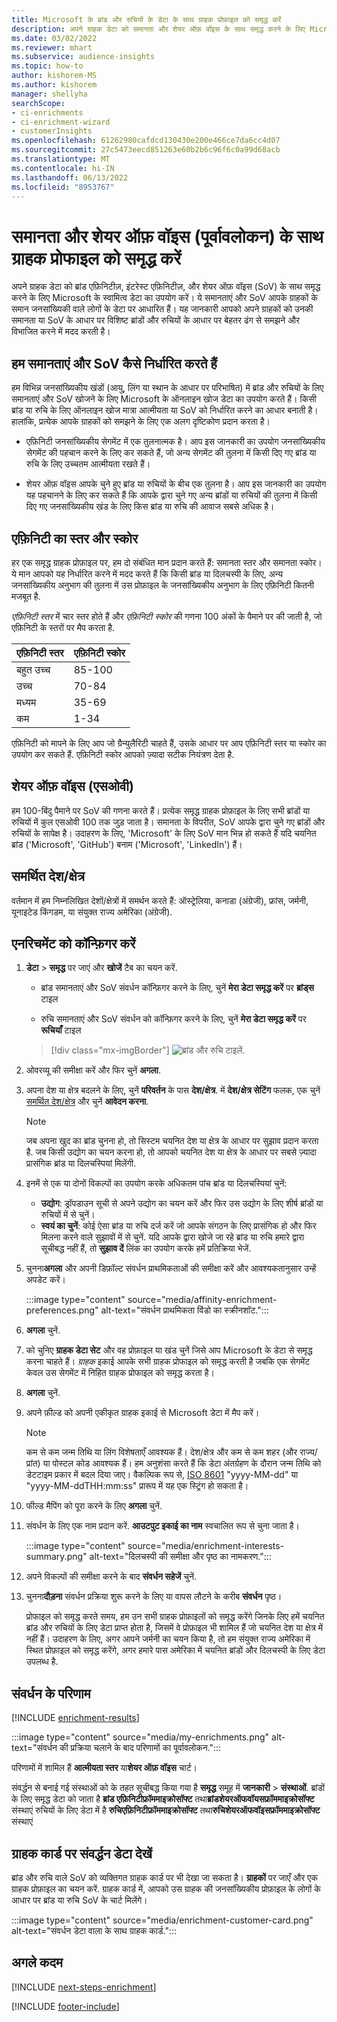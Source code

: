 ```yaml
---
title: Microsoft के ब्रांड और रुचियों के डेटा के साथ ग्राहक प्रोफ़ाइल को समृद्ध करें
description: अपने ग्राहक डेटा को समानता और शेयर ऑफ़ वॉइस के साथ समृद्ध करने के लिए Microsoft के मालिकाना डेटा का उपयोग करें।
ms.date: 03/02/2022
ms.reviewer: mhart
ms.subservice: audience-insights
ms.topic: how-to
author: kishorem-MS
ms.author: kishorem
manager: shellyha
searchScope:
- ci-enrichments
- ci-enrichment-wizard
- customerInsights
ms.openlocfilehash: 61262980cafdcd130430e200e466ce7da6cc4d07
ms.sourcegitcommit: 27c5473eecd851263e60b2b6c96f6c0a99d68acb
ms.translationtype: MT
ms.contentlocale: hi-IN
ms.lasthandoff: 06/13/2022
ms.locfileid: "8953767"
---
```

# <a name="enrich-customer-profiles-with-affinities-and-share-of-voice-preview"></a>समानता और शेयर ऑफ़ वॉइस (पूर्वावलोकन) के साथ ग्राहक प्रोफाइल को समृद्ध करें

अपने ग्राहक डेटा को ब्रांड एफ़िनिटीज़, इंटरेस्ट एफ़िनिटीज़, और शेयर ऑफ़ वॉइस (SoV) के साथ समृद्ध करने के लिए Microsoft के स्वामित्व डेटा का उपयोग करें। ये समानताएं और SoV आपके ग्राहकों के समान जनसांख्यिकी वाले लोगों के डेटा पर आधारित हैं। यह जानकारी आपको अपने ग्राहकों को उनकी समानता या SoV के आधार पर विशिष्ट ब्रांडों और रुचियों के आधार पर बेहतर ढंग से समझने और विभाजित करने में मदद करती है।

## <a name="how-we-determine-affinities-and-sov"></a>हम समानताएं और SoV कैसे निर्धारित करते हैं

हम विभिन्न जनसांख्यिकीय खंडों (आयु, लिंग या स्थान के आधार पर परिभाषित) में ब्रांड और रुचियों के लिए समानताएं और SoV खोजने के लिए Microsoft के ऑनलाइन खोज डेटा का उपयोग करते हैं। किसी ब्रांड या रुचि के लिए ऑनलाइन खोज मात्रा आत्मीयता या SoV को निर्धारित करने का आधार बनाती है। हालांकि, प्रत्येक आपके ग्राहकों को समझने के लिए एक अलग दृष्टिकोण प्रदान करता है।

- एफ़िनिटी जनसांख्यिकीय सेगमेंट में एक तुलनात्मक है। आप इस जानकारी का उपयोग जनसांख्यिकीय सेगमेंट की पहचान करने के लिए कर सकते हैं, जो अन्य सेगमेंट की तुलना में किसी दिए गए ब्रांड या रुचि के लिए उच्चतम आत्मीयता रखते हैं।

- शेयर ऑफ़ वॉइस आपके चुने हुए ब्रांड या रुचियों के बीच एक तुलना है। आप इस जानकारी का उपयोग यह पहचानने के लिए कर सकते हैं कि आपके द्वारा चुने गए अन्य ब्रांडों या रुचियों की तुलना में किसी दिए गए जनसांख्यिकीय खंड के लिए किस ब्रांड या रुचि की आवाज सबसे अधिक है।

## <a name="affinity-level-and-score"></a>एफ़िनिटी का स्तर और स्कोर

हर एक समृद्ध ग्राहक प्रोफ़ाइल पर, हम दो संबंधित मान प्रदान करते हैं: समानता स्तर और समानता स्कोर। ये मान आपको यह निर्धारित करने में मदद करते हैं कि किसी ब्रांड या दिलचस्पी के लिए, अन्य जनसांख्यिकीय अनुभाग की तुलना में उस प्रोफ़ाइल के जनसांख्यिकीय अनुभाग के लिए एफ़िनिटी कितनी मजबूत है.

*एफ़िनिटी स्तर* में चार स्तर होते हैं और *एफ़िनिटी स्कोर* की गणना 100 अंकों के पैमाने पर की जाती है, जो एफ़िनिटी के स्तरों पर मैप करता है.

|एफ़िनिटी स्तर |एफ़िनिटी स्कोर  |
|---------|---------|
|बहुत उच्च     | 85-100       |
|उच्च     | 70-84        |
|मध्यम     | 35-69        |
|कम     | 1-34        |

एफ़िनिटी को मापने के लिए आप जो ग्रैन्युलैरिटी चाहते हैं, उसके आधार पर आप एफ़िनिटी स्तर या स्कोर का उपयोग कर सकते हैं. एफ़िनिटी स्कोर आपको ज़्यादा सटीक नियंत्रण देता है.

## <a name="share-of-voice-sov"></a>शेयर ऑफ़ वॉइस (एसओवी)

हम 100-बिंदु पैमाने पर SoV की गणना करते हैं। प्रत्येक समृद्ध ग्राहक प्रोफ़ाइल के लिए सभी ब्रांडों या रुचियों में कुल एसओवी 100 तक जुड़ जाता है। समानता के विपरीत, SoV आपके द्वारा चुने गए ब्रांडों और रुचियों के सापेक्ष है। उदाहरण के लिए, 'Microsoft' के लिए SoV मान भिन्न हो सकते हैं यदि चयनित ब्रांड ('Microsoft', 'GitHub') बनाम ('Microsoft', 'LinkedIn') हैं।

## <a name="supported-countriesregions"></a>समर्थित देश/क्षेत्र

वर्तमान में हम निम्नलिखित देशों/क्षेत्रों में समर्थन करते हैं: ऑस्ट्रेलिया, कनाडा (अंग्रेजी), फ्रांस, जर्मनी, यूनाइटेड किंगडम, या संयुक्त राज्य अमेरिका (अंग्रेजी).

## <a name="configure-the-enrichment"></a>एनरिचमेंट को कॉन्फ़िगर करें

1. **डेटा** > **समृद्ध** पर जाएं और **खोजें** टैब का चयन करें.

   - ब्रांड समानताएं और SoV संवर्धन कॉन्फ़िगर करने के लिए, चुनें **मेरा डेटा समृद्ध करें** पर **ब्रांड्स** टाइल

   - रुचि समानताएं और SoV संवर्धन को कॉन्फ़िगर करने के लिए, चुनें **मेरा डेटा समृद्ध करें** पर **रूचियाँ** टाइल

   > [!div class="mx-imgBorder"]
   > ![ब्रांड और रुचि टाइलें.](media/BrandsInterest-tile-Hub.png "ब्रांड और रुचि टाइलें")

1. ओवरव्यू की समीक्षा करें और फिर चुनें **अगला**.

1. अपना देश या क्षेत्र बदलने के लिए, चुनें **परिवर्तन** के पास **देश/क्षेत्र**. में **देश/क्षेत्र सेटिंग** फलक, एक चुनें [समर्थित देश/क्षेत्र](#supported-countriesregions) और चुनें **आवेदन करना**.

   > [!NOTE]
   > जब अपना खुद का ब्रांड चुनना हो, तो सिस्टम चयनित देश या क्षेत्र के आधार पर सुझाव प्रदान करता है. जब किसी उद्योग का चयन करना हो, तो आपको चयनित देश या क्षेत्र के आधार पर सबसे ज़्यादा प्रासंगिक ब्रांड या दिलचस्पियां मिलेंगी.

1. इनमें से एक या दोनों विकल्पों का उपयोग करके अधिकतम पांच ब्रांड या दिलचस्पियां चुनें:

   - **उद्योग**: ड्रॉपडाउन सूची से अपने उद्योग का चयन करें और फिर उस उद्योग के लिए शीर्ष ब्रांडों या रुचियों में से चुनें।
   - **स्वयं का चुनें**: कोई ऐसा ब्रांड या रुचि दर्ज करें जो आपके संगठन के लिए प्रासंगिक हो और फिर मिलना करने वाले सुझावों में से चुनें. यदि आपके द्वारा खोजे जा रहे ब्रांड या रुचि हमारे द्वारा सूचीबद्ध नहीं हैं, तो **सुझाव दें** लिंक का उपयोग करके हमें प्रतिक्रिया भेजें.

1. चुनना**अगला** और अपनी डिफ़ॉल्ट संवर्धन प्राथमिकताओं की समीक्षा करें और आवश्यकतानुसार उन्हें अपडेट करें।

   :::image type="content" source="media/affinity-enrichment-preferences.png" alt-text="संवर्धन प्राथमिकता विंडो का स्क्रीनशॉट.":::

1. **अगला** चुनें.

1. को चुनिए **ग्राहक डेटा सेट** और वह प्रोफ़ाइल या खंड चुनें जिसे आप Microsoft के डेटा से समृद्ध करना चाहते हैं। *ग्राहक* इकाई आपके सभी ग्राहक प्रोफाइल को समृद्ध करती है जबकि एक सेगमेंट केवल उस सेगमेंट में निहित ग्राहक प्रोफाइल को समृद्ध करता है।

1. **अगला** चुनें.

1. अपने फ़ील्ड को अपनी एकीकृत ग्राहक इकाई से Microsoft डेटा में मैप करें।

   > [!NOTE]
   > कम से कम जन्म तिथि या लिंग विशेषताएँ आवश्यक हैं। देश/क्षेत्र और कम से कम शहर (और राज्य/प्रांत) या पोस्टल कोड आवश्यक हैं। हम अनुशंसा करते हैं कि डेटा अंतर्ग्रहण के दौरान जन्म तिथि को डेटटाइम प्रकार में बदल दिया जाए। वैकल्पिक रूप से, [ISO 8601](https://www.iso.org/iso-8601-date-and-time-format.html) "yyyy-MM-dd" या "yyyy-MM-ddTHH:mm:ss" प्रारूप में यह एक स्ट्रिंग हो सकता है।

1. फील्ड मैपिंग को पूरा करने के लिए **अगला** चुनें.

1. संवर्धन के लिए एक नाम प्रदान करें. **आउटपुट इकाई का नाम** स्वचालित रूप से चुना जाता है।

   :::image type="content" source="media/enrichment-interests-summary.png" alt-text="दिलचस्पी की समीक्षा और पृष्ठ का नामकरण.":::

1. अपने विकल्पों की समीक्षा करने के बाद **संवर्धन सहेजें** चुनें.

1. चुनना**दौड़ना** संवर्धन प्रक्रिया शुरू करने के लिए या वापस लौटने के करीब **संवर्धन** पृष्ठ।

   प्रोफाइल को समृद्ध करते समय, हम उन सभी ग्राहक प्रोफ़ाइलों को समृद्ध करेंगे जिनके लिए हमें चयनित ब्रांड और रुचियों के लिए डेटा प्राप्त होता है, जिसमें वे प्रोफ़ाइल भी शामिल हैं जो चयनित देश या क्षेत्र में नहीं हैं। उदाहरण के लिए, अगर आपने जर्मनी का चयन किया है, तो हम संयुक्त राज्य अमेरिका में स्थित प्रोफ़ाइल को समृद्ध करेंगे, अगर हमारे पास अमेरिका में चयनित ब्रांडों और दिलचस्पी के लिए डेटा उपलब्ध है.

## <a name="enrichment-results"></a>संवर्धन के परिणाम

[!INCLUDE [enrichment-results](includes/enrichment-results.md)]

:::image type="content" source="media/my-enrichments.png" alt-text="संवर्धन की प्रक्रिया चलाने के बाद परिणामों का पूर्वावलोकन.":::

परिणामों में शामिल हैं **आत्मीयता स्तर** या**शेयर ऑफ़ वॉइस** चार्ट।

संवर्द्धन से बनाई गई संस्थाओं को के तहत सूचीबद्ध किया गया है **समृद्ध** समूह में **जानकारी** > **संस्थाओं**. ब्रांडों के लिए समृद्ध डेटा को जाता है **ब्रांड एफ़िनिटीफ्रॉममाइक्रोसॉफ्ट** तथा**ब्रांडशेयरऑफवॉयसफ्रॉममाइक्रोसॉफ्ट** संस्थाएं रुचियों के लिए डेटा में है **रुचिएफ़िनिटीफ्रॉममाइक्रोसॉफ्ट** तथा**रुचिशेयरऑफवॉइसफ्रॉममाइक्रोसॉफ्ट** संस्थाएं

## <a name="see-enrichment-data-on-the-customer-card"></a>ग्राहक कार्ड पर संवर्द्धन डेटा देखें

ब्रांड और रुचि वाले SoV को व्यक्तिगत ग्राहक कार्ड पर भी देखा जा सकता है। **ग्राहकों** पर जाएँ और एक ग्राहक प्रोफ़ाइल का चयन करें. ग्राहक कार्ड में, आपको उस ग्राहक की जनसांख्यिकीय प्रोफ़ाइल के लोगों के आधार पर ब्रांड या रुचि SoV के चार्ट मिलेंगे।

:::image type="content" source="media/enrichment-customer-card.png" alt-text="संवर्धन डेटा वाला के साथ ग्राहक कार्ड.":::

## <a name="next-steps"></a>अगले कदम

[!INCLUDE [next-steps-enrichment](includes/next-steps-enrichment.md)]


[!INCLUDE [footer-include](includes/footer-banner.md)]
